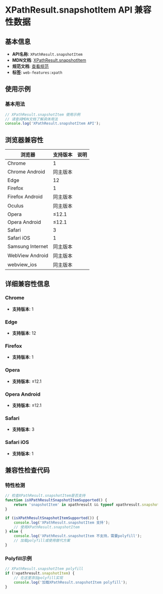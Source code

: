 # XPathResult.snapshotItem API 兼容性数据

## 基本信息

- **API名称**: `XPathResult.snapshotItem`
- **MDN文档**: [XPathResult.snapshotItem](https://developer.mozilla.org/docs/Web/API/XPathResult/snapshotItem)
- **规范文档**: [查看规范](https://dom.spec.whatwg.org/#dom-xpathresult-snapshotitem-index-index)
- **标签**: `web-features:xpath`

## 使用示例

### 基本用法

```javascript
// XPathResult.snapshotItem 使用示例
// 请查阅MDN文档了解具体用法
console.log('XPathResult.snapshotItem API');
```

## 浏览器兼容性

| 浏览器 | 支持版本 | 说明 |
|--------|----------|------|
| Chrome | 1 |  |
| Chrome Android | 同主版本 |  |
| Edge | 12 |  |
| Firefox | 1 |  |
| Firefox Android | 同主版本 |  |
| Oculus | 同主版本 |  |
| Opera | ≤12.1 |  |
| Opera Android | ≤12.1 |  |
| Safari | 3 |  |
| Safari iOS | 1 |  |
| Samsung Internet | 同主版本 |  |
| WebView Android | 同主版本 |  |
| webview_ios | 同主版本 |  |

## 详细兼容性信息

### Chrome

- **支持版本**: 1

### Edge

- **支持版本**: 12

### Firefox

- **支持版本**: 1

### Opera

- **支持版本**: ≤12.1

### Opera Android

- **支持版本**: ≤12.1

### Safari

- **支持版本**: 3

### Safari iOS

- **支持版本**: 1

## 兼容性检查代码

### 特性检测

```javascript
// 检查XPathResult.snapshotItem是否支持
function isXPathResultSnapshotItemSupported() {
    return 'snapshotItem' in xpathresult && typeof xpathresult.snapshotItem === 'function';
}

if (isXPathResultSnapshotItemSupported()) {
    console.log('XPathResult.snapshotItem 支持');
    // 使用XPathResult.snapshotItem
} else {
    console.log('XPathResult.snapshotItem 不支持，需要polyfill');
    // 加载polyfill或使用替代方案
}
```

### Polyfill示例

```javascript
// XPathResult.snapshotItem polyfill
if (!xpathresult.snapshotItem) {
    // 在这里添加polyfill实现
    console.log('加载XPathResult.snapshotItem polyfill');
}
```

